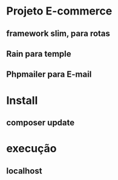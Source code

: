 # Projeto E-commerce
## framework slim, para rotas
## Rain para temple
## Phpmailer para E-mail

# Install
## composer update

# execução 
## localhost
